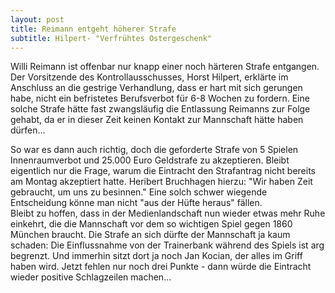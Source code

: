 ```yaml
---
layout: post
title: Reimann entgeht höherer Strafe
subtitle: Hilpert- "Verfrühtes Ostergeschenk"
---
```


Willi Reimann ist offenbar nur knapp einer noch härteren Strafe entgangen. Der Vorsitzende des Kontrollausschusses, Horst Hilpert, erklärte im Anschluss an die gestrige Verhandlung, dass er hart mit sich gerungen habe, nicht ein befristetes Berufsverbot für 6-8 Wochen zu fordern. Eine solche Strafe hätte fast zwangsläufig die Entlassung Reimanns zur Folge gehabt, da er in dieser Zeit keinen Kontakt zur Mannschaft hätte haben dürfen...

So war es dann auch richtig, doch die geforderte Strafe von 5 Spielen Innenraumverbot und 25.000 Euro Geldstrafe zu akzeptieren. Bleibt eigentlich nur die Frage, warum die Eintracht den Strafantrag nicht bereits am Montag akzeptiert hatte. Heribert Bruchhagen hierzu: "Wir haben Zeit gebraucht, um uns zu besinnen." Eine solch schwer wiegende Entscheidung könne man nicht "aus der Hüfte heraus" fällen.  
Bleibt zu hoffen, dass in der Medienlandschaft nun wieder etwas mehr Ruhe einkehrt, die die Mannschaft vor dem so wichtigen Spiel gegen 1860 München braucht. Die Strafe an sich dürfte der Mannschaft ja kaum schaden: Die Einflussnahme von der Trainerbank während des Spiels ist arg begrenzt. Und immerhin sitzt dort ja noch Jan Kocian, der alles im Griff haben wird. Jetzt fehlen nur noch drei Punkte - dann würde die Eintracht wieder positive Schlagzeilen machen...
